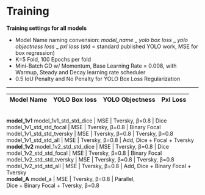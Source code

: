 # Training 
**Training settings for all models**

- Model Name naming convension: _model_name_ _ _yolo box loss_ _ _yolo objectness loss_ _ _pxl loss_
(std =  standard published YOLO work, MSE for box regression)
- K=5 Fold, 100 Epochs per fold
- Mini-Batch GD w/ Momentum, Base Learning Rate = 0.008, with Warmup, Steady and Decay learning rate scheduler
- 0.5 IoU Penalty and No Penalty for YOLO Box Loss Regularization

---
Model Name                  | YOLO Box loss | YOLO Objectness       | Pxl Loss
| :-- | --: | --: | --: |
<br> **model_1v1**
model_1v1_std_std_dice      | MSE | Tversky, β=0.8 | Dice
model_1v1_std_std_focal     | MSE | Tversky, β=0.8 | Binary Focal
model_1v1_std_std_tversky   | MSE | Tversky, β=0.8 | Tversky, β=0.8
model_1v1_std_std_all       | MSE | Tversky, β=0.8 | Add, Dice + Focal + Tversky
<br> **model_1v2**
model_1v2_std_std_dice      | MSE | Tversky, β=0.8 | Dice
model_1v2_std_std_focal     | MSE | Tversky, β=0.8 | Binary Focal
model_1v2_std_std_tversky   | MSE | Tversky, β=0.8 | Tversky, β=0.8
model_1v2_std_std_all       | MSE | Tversky, β=0.8 | Add, Dice + Binary Focal + Tversky
<br> **model_A**
model_a | MSE | Tversky, β=0.8 | Parallel,<br />  Dice + Binary Focal + Tversky, β=0.8